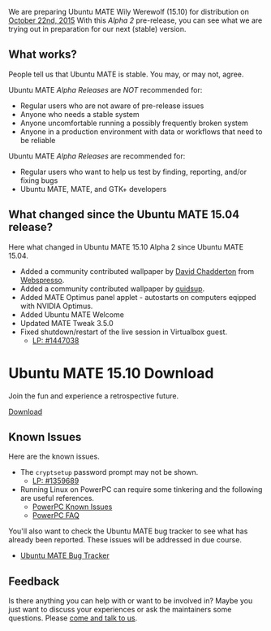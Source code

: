 <!--
.. title: Ubuntu MATE 15.10 Alpha 2
.. slug: ubuntu-mate-wily-alpha2
.. date: 2015-07-30 17:44:37 UTC
.. tags: Ubuntu,MATE,Wily,alpha2,draft
.. link:
.. description:
.. type: text
.. author: Martin Wimpress
-->

We are preparing Ubuntu MATE Wily Werewolf (15.10) for distribution on 
[October 22nd, 2015](https://wiki.ubuntu.org/WilyWerewolf/ReleaseSchedule)
With this *Alpha 2* pre-release, you can see what we are trying out in
preparation for our next (stable) version.

## What works?

People tell us that Ubuntu MATE is stable. You may, or may not, agree.

Ubuntu MATE *Alpha Releases* are *NOT* recommended for:

  * Regular users who are not aware of pre-release issues
  * Anyone who needs a stable system
  * Anyone uncomfortable running a possibly frequently broken system
  * Anyone in a production environment with data or workflows that need to be reliable

Ubuntu MATE *Alpha Releases* are recommended for:

  * Regular users who want to help us test by finding, reporting, and/or fixing bugs
  * Ubuntu MATE, MATE, and GTK+ developers

## What changed since the Ubuntu MATE 15.04 release?

Here what changed in Ubuntu MATE 15.10 Alpha 2 since Ubuntu MATE 15.04. 

  * Added a community contributed wallpaper by [David Chadderton](https://ubuntu-mate.community/t/wallpaper-take-back-your-desktop/1708) from [Webspresso](http://webspresso.co.uk/).
  * Added a community contributed wallpaper by [quidsup](http://quidsup.net/wallpaper/show.php?i=Neon-UbuntuMATE).
  * Added MATE Optimus panel applet - autostarts on computers eqipped with NVIDIA Optimus.  
  * Added Ubuntu MATE Welcome  
  * Updated MATE Tweak 3.5.0
  * Fixed shutdown/restart of the live session in Virtualbox guest.
    * [LP: #1447038](https://bugs.launchpad.net/bugs/1447038)

<div class="bs-component">
    <div class="jumbotron">
        <h1>Ubuntu MATE 15.10 Download</h1>
        <p>Join the fun and experience a retrospective future.</p>
        <a href="/wily/" class="btn btn-primary btn-lg">Download</a>
        </p>
    </div>
</div>

## Known Issues

Here are the known issues.

  * The `cryptsetup` password prompt may not be shown.
    * [LP: #1359689](https://bugs.launchpad.net/ubuntu/+source/linux/+bug/1359689)
  * Running Linux on PowerPC can require some tinkering and the following are useful references.
    * [PowerPC Known Issues](https://wiki.ubuntu.com/PowerPCKnownIssues)
    * [PowerPC FAQ](https://wiki.ubuntu.com/PowerPCFAQ)

You'll also want to check the Ubuntu MATE bug tracker to see what has already
been reported. These issues will be addressed in due course.

  * [Ubuntu MATE Bug Tracker](https://bugs.launchpad.net/ubuntu-mate)

<!--
## Useful Information

You may find the following information useful, which is why we titled 
the section *Useful Information* since the information presented here
is mostly useful.

  * [Ubuntu MATE 15.10 Useful Information](https://ubuntu-mate.community/t/ubuntu-mate-14-10-and-15-04-useful-information/24)
-->

## Feedback

Is there anything you can help with or want to be involved in? Maybe you just
want to discuss your experiences or ask the maintainers some questions. Please
[come and talk to us](https://ubuntu-mate.community/).
